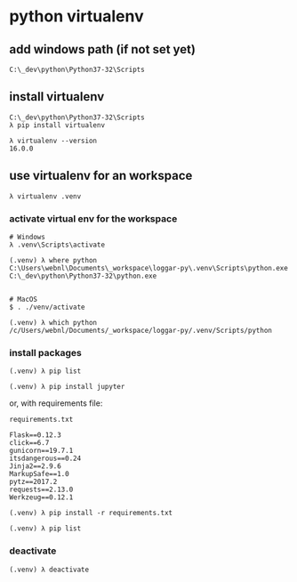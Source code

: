 # python virtualenv

## add windows path (if not set yet)

```
C:\_dev\python\Python37-32\Scripts
```

## install virtualenv

```
C:\_dev\python\Python37-32\Scripts
λ pip install virtualenv
```

```
λ virtualenv --version
16.0.0
```

## use virtualenv for an workspace

```
λ virtualenv .venv
```

### activate virtual env for the workspace

```
# Windows
λ .venv\Scripts\activate

(.venv) λ where python
C:\Users\webnl\Documents\_workspace\loggar-py\.venv\Scripts\python.exe
C:\_dev\python\Python37-32\python.exe


# MacOS
$ . ./venv/activate

(.venv) λ which python
/c/Users/webnl/Documents/_workspace/loggar-py/.venv/Scripts/python
```

### install packages

```
(.venv) λ pip list

(.venv) λ pip install jupyter
```

or, with requirements file:

`requirements.txt`

```
Flask==0.12.3
click==6.7
gunicorn==19.7.1
itsdangerous==0.24
Jinja2==2.9.6
MarkupSafe==1.0
pytz==2017.2
requests==2.13.0
Werkzeug==0.12.1
```

```
(.venv) λ pip install -r requirements.txt

(.venv) λ pip list
```

### deactivate

```
(.venv) λ deactivate
```
